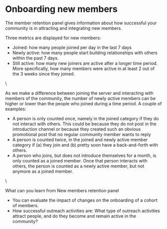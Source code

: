 # Onboarding new members

The member retention panel gives information about how successful your community is in attracting and integrating new members.&#x20;

Three metrics are displayed for new members:

* Joined: how many people joined per day in the last 7 days
* Newly active: how many people start building relationships with others within the past 7 days.&#x20;
* Still active: how many new joiners are active after a longer time period. More specifically, how many members were active in at least 2 out of the 3 weeks since they joined.&#x20;

\


As we make a difference between joining the server and interacting with members of the community, the number of newly active members can be higher or lower than the people who joined during a time period. A couple of examples:

* A person is only counted once, namely in the joined category if they do not interact with others. This could be because they do not post in the introduction channel or because they created  such an obvious promotional post that no regular community member wants to reply
* A person is counted twice, in the joined and newly active member category if (a) they join and (b) pretty soon have a back-and-forth with others.
* A person who joins, but does not introduce themselves for a month, is only counted as a joined member. Once that person interacts with others, the person is counted as a newly active member, but not anymore as a joined member.&#x20;

\


What can you learn from New members retention panel

* You can evaluate the impact of changes on the onboarding of a cohort of members.&#x20;
* How successful outreach activities are: What type of outreach activities attract people, and do they become and remain active in the community?
